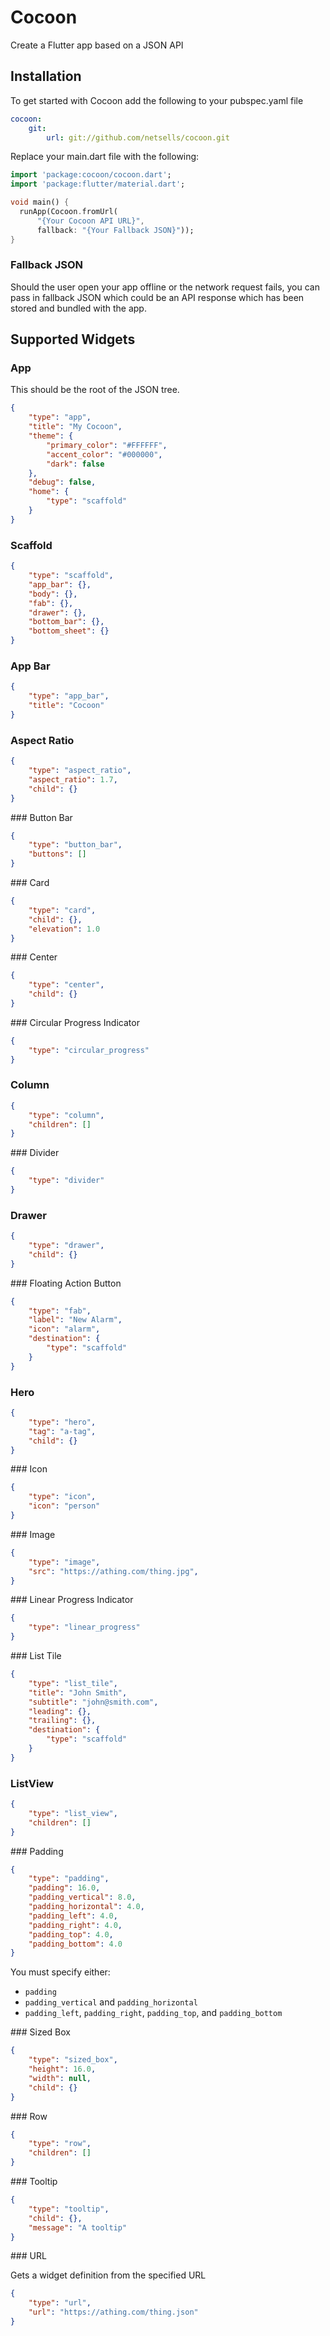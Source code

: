 # Cocoon

Create a Flutter app based on a JSON API

## Installation
To get started with Cocoon add the following to your pubspec.yaml file

```yaml
cocoon:
    git:
        url: git://github.com/netsells/cocoon.git
```

Replace your main.dart file with the following:

```dart
import 'package:cocoon/cocoon.dart';
import 'package:flutter/material.dart';

void main() {
  runApp(Cocoon.fromUrl(
      "{Your Cocoon API URL}",
      fallback: "{Your Fallback JSON}"));
}
```

### Fallback JSON
Should the user open your app offline or the network request fails, you can pass in fallback JSON which could be an API response
which has been stored and bundled with the app.

## Supported Widgets

### App

This should be the root of the JSON tree.

```json
{
    "type": "app",
    "title": "My Cocoon",
    "theme": {
        "primary_color": "#FFFFFF",
        "accent_color": "#000000",
        "dark": false
    },
    "debug": false,
    "home": {
        "type": "scaffold"
    }
}
```

### Scaffold

```json
{
    "type": "scaffold",
    "app_bar": {},
    "body": {},
    "fab": {},
    "drawer": {},
    "bottom_bar": {},
    "bottom_sheet": {}
}
```

### App Bar

```json
{
    "type": "app_bar",
    "title": "Cocoon"
}
```

### Aspect Ratio

```json
{
    "type": "aspect_ratio",
    "aspect_ratio": 1.7,
    "child": {}
}
```

### Button Bar

```json
{
    "type": "button_bar",
    "buttons": []
}
```

### Card

```json
{
    "type": "card",
    "child": {},
    "elevation": 1.0
}
```

### Center

```json
{
    "type": "center",
    "child": {}
}
```

### Circular Progress Indicator

```json
{
    "type": "circular_progress"
}
```

### Column

```json
{
    "type": "column",
    "children": []
}
```

### Divider

```json
{
    "type": "divider"
}
```

### Drawer

```json
{
    "type": "drawer",
    "child": {}
}
```

### Floating Action Button

```json
{
    "type": "fab",
    "label": "New Alarm",
    "icon": "alarm",
    "destination": {
        "type": "scaffold"
    }
}
```

### Hero

```json
{
    "type": "hero",
    "tag": "a-tag",
    "child": {}
}
```

### Icon

```json
{
    "type": "icon",
    "icon": "person"
}
```

### Image

```json
{
    "type": "image",
    "src": "https://athing.com/thing.jpg",
}
```

### Linear Progress Indicator

```json
{
    "type": "linear_progress"
}
```

### List Tile

```json
{
    "type": "list_tile",
    "title": "John Smith",
    "subtitle": "john@smith.com",
    "leading": {},
    "trailing": {},
    "destination": {
        "type": "scaffold"
    }
}
```

### ListView

```json
{
    "type": "list_view",
    "children": []
}
```

### Padding

```json
{
    "type": "padding",
    "padding": 16.0,
    "padding_vertical": 8.0,
    "padding_horizontal": 4.0,
    "padding_left": 4.0,
    "padding_right": 4.0,
    "padding_top": 4.0,
    "padding_bottom": 4.0
}
```

You must specify either:

* `padding`
* `padding_vertical` and `padding_horizontal`
* `padding_left`, `padding_right`, `padding_top`, and `padding_bottom`

### Sized Box

```json
{
    "type": "sized_box",
    "height": 16.0,
    "width": null,
    "child": {}
}
```

### Row

```json
{
    "type": "row",
    "children": []
}
```

### Tooltip

```json
{
    "type": "tooltip",
    "child": {},
    "message": "A tooltip"
}
```

### URL

Gets a widget definition from the specified URL

```json
{
    "type": "url",
    "url": "https://athing.com/thing.json"
}
```